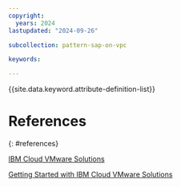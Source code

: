 ```yaml
---
copyright:
  years: 2024
lastupdated: "2024-09-26"

subcollection: pattern-sap-on-vpc

keywords:

---
```


{{site.data.keyword.attribute-definition-list}}

# References

{: \#references}

[IBM Cloud VMware Solutions](https://cloud.ibm.com/docs/vmwaresolutions)

[Getting Started with IBM Cloud VMware Solutions](https://cloud.ibm.com/docs/vmwaresolutions?topic=vmwaresolutions-getting-started)
